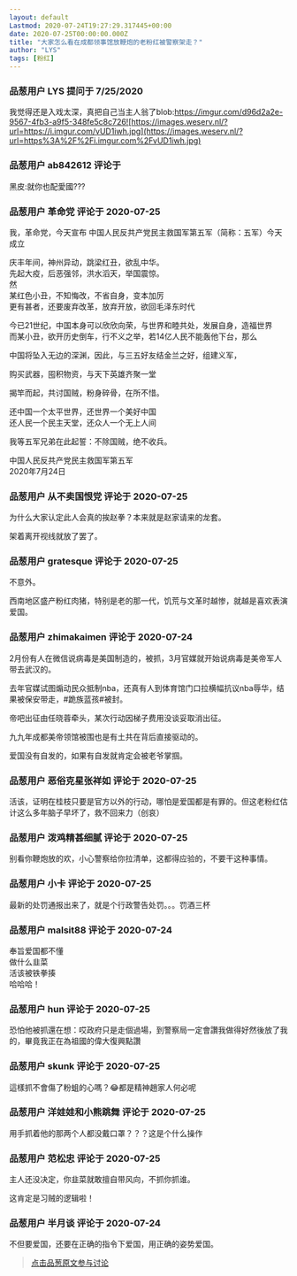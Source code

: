 ```yaml
---
layout: default
Lastmod: 2020-07-24T19:27:29.317445+00:00
date: 2020-07-25T00:00:00.000Z
title: "大家怎么看在成都领事馆放鞭炮的老粉红被警察架走？"
author: "LYS"
tags: [粉红]
---
```



### 品葱用户 **LYS** 提问于 7/25/2020
    
我觉得还是入戏太深，真把自己当主人翁了blob:https://imgur.com/d96d2a2e-9567-4fb3-a9f5-348fe5c8c726![https://images.weserv.nl/?url=https://i.imgur.com/vUD1iwh.jpg](https://images.weserv.nl/?url=https%3A%2F%2Fi.imgur.com%2FvUD1iwh.jpg)
    
                

### 品葱用户 **ab842612** 评论于 
        
黑皮:就你也配愛國???
        
                

### 品葱用户 **革命党** 评论于 2020-07-25
        
我，革命党，今天宣布 中国人民反共产党民主救国军第五军（简称：五军）今天成立  
  
庆丰年间，神州异动，跳梁红丑，欲乱中华。  
先起大疫，后恶强邻，洪水滔天，举国震惊。  
然  
某红色小丑，不知悔改，不省自身，变本加厉  
更有甚者，还要废弃改革，放弃开放，欲回毛泽东时代  
  
今已21世纪，中国本身可以欣欣向荣，与世界和睦共处，发展自身，造福世界  
而某小丑，欲开历史倒车，行不义之举，若14亿人民不能轰他下台，那么  
  
中国将坠入无边的深渊，因此，与三五好友结金兰之好，组建义军，  
  
购买武器，囤积物资，与天下英雄齐聚一堂  
  
揭竿而起，共讨国贼，粉身碎骨，在所不惜。  
  
还中国一个太平世界，还世界一个美好中国  
还人民一个民主天堂，还众人一个无上人间  
  
  
我等五军兄弟在此起誓：不除国贼，绝不收兵。  
  
  
中国人民反共产党民主救国军第五军  
2020年7月24日
        
                

### 品葱用户 **从不卖国恨党** 评论于 2020-07-25
        
为什么大家认定此人会真的挨赵拳？本来就是赵家请来的龙套。  
  
架着离开视线就放了罢了。
        
                

### 品葱用户 **gratesque** 评论于 2020-07-25
        
不意外。  
  
西南地区盛产粉红肉猪，特别是老的那一代，饥荒与文革时越惨，就越是喜欢表演爱国。
        
                

### 品葱用户 **zhimakaimen** 评论于 2020-07-24
        
2月份有人在微信说病毒是美国制造的，被抓，3月官媒就开始说病毒是美帝军人带去武汉的。  
  
  
去年官媒试图煽动民众抵制nba，还真有人到体育馆门口拉横幅抗议nba辱华，结果被保安带走，#跪族蓝孩#被封。  
  
  
帝吧出征由任晓蓉牵头，某次行动因梯子费用没谈妥取消出征。  
  
  
九九年成都美帝领馆被围也是有土共在背后直接驱动的。  
  
  
爱国没有自发的，如果有自发就肯定会被老爷掌掴。
        
                

### 品葱用户 **恶俗克星张祥如** 评论于 2020-07-25
        
活该，证明在桂枝只要是官方以外的行动，哪怕是爱国都是有罪的。但这老粉红估计这么多年脑子早坏了，救不回来力（创哀）
        
                

### 品葱用户 **泼鸡精甚细腻** 评论于 2020-07-25
        
别看你鞭炮放的欢，小心警察给你拉清单，这都得应验的，不要干这种事情。
        
                

### 品葱用户 **小卡** 评论于 2020-07-25
        
最新的处罚通报出来了，就是个行政警告处罚。。。罚酒三杯
        
                

### 品葱用户 **malsit88** 评论于 2020-07-24
        
奉旨爱国都不懂   
做什么韭菜   
活该被铁拳揍   
哈哈哈！
        
                

### 品葱用户 **hun** 评论于 2020-07-25
        
恐怕他被抓還在想：哎政府只是走個過場，到警察局一定會讚我做得好然後放了我的，畢竟我正在為祖國的偉大復興點讚
        
                

### 品葱用户 **skunk** 评论于 2020-07-25
        
這樣抓不會傷了粉蛆的心嗎？😂都是精神趙家人何必呢
        
                

### 品葱用户 **洋娃娃和小熊跳舞** 评论于 2020-07-25
        
用手抓着他的那两个人都没戴口罩？？？这是个什么操作
        
                

### 品葱用户 **范松忠** 评论于 2020-07-25
        
主人还没决定，你韭菜就敢擅自带风向，不抓你抓谁。  
  
这肯定是习贼的逻辑啦！
        
                

### 品葱用户 **半月谈** 评论于 2020-07-24
        
不但要爱国，还要在正确的指令下爱国，用正确的姿势爱国。
        
                





> [点击品葱原文参与讨论](https://pincong.rocks/question/28931?warning)

